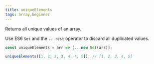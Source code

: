 ```yaml
---
title: uniqueElements
tags: array,beginner
---
```


Returns all unique values of an array.

Use ES6 `Set` and the `...rest` operator to discard all duplicated values.

```js
const uniqueElements = arr => [...new Set(arr)];
```

```js
uniqueElements([1, 2, 2, 3, 4, 4, 5]); // [1, 2, 3, 4, 5]
```
